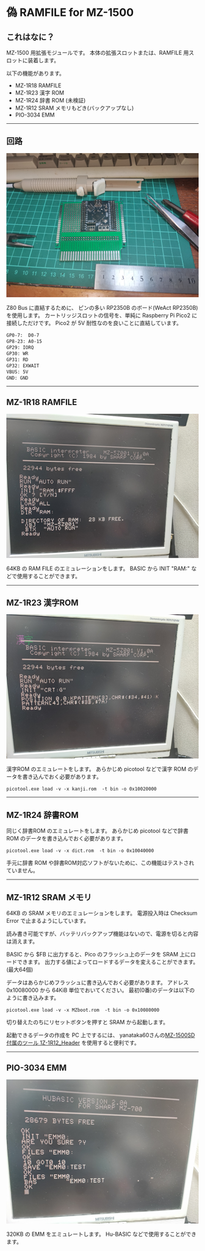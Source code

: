 # 偽 RAMFILE for MZ-1500

## これはなに？

MZ-1500 用拡張モジュールです。
本体の拡張スロットまたは、RAMFILE 用スロットに装着します。

以下の機能があります。

- MZ-1R18 RAMFILE
- MZ-1R23 漢字 ROM
- MZ-1R24 辞書 ROM (未検証)
- MZ-1R12 SRAM メモリもどき(バックアップなし)
- PIO-3034 EMM

---
## 回路

![board](/pictures/board.jpg)

Z80 Bus に直結するために、
ピンの多い RP2350B のボード(WeAct RP2350B)を使用します。
カートリッジスロットの信号を、単純に Raspberry Pi Pico2 に接続しただけです。
Pico2 が 5V 耐性なのを良いことに直結しています。

```
GP0-7:  D0-7
GP8-23: A0-15
GP29: IORQ
GP30: WR
GP31: RD
GP32: EXWAIT
VBUS: 5V
GND: GND
```

---
## MZ-1R18 RAMFILE

![RAMFILE test](/pictures/screenshot01.jpg)

64KB の RAM FILE のエミュレーションをします。
BASIC から INIT "RAM:" などで使用することができます。

---
## MZ-1R23 漢字ROM

![KANJI test](/pictures/screenshot02.jpg)

漢字ROM のエミュレートをします。
あらかじめ picotool などで漢字 ROM のデータを書き込んでおく必要があります。

```
picotool.exe load -v -x kanji.rom  -t bin -o 0x10020000
```

---
## MZ-1R24 辞書ROM

同じく辞書ROM のエミュレートをします。
あらかじめ picotool などで辞書 ROM のデータを書き込んでおく必要があります。

```
picotool.exe load -v -x dict.rom  -t bin -o 0x10040000
```

手元に辞書 ROM や辞書ROM対応ソフトがないために、この機能はテストされていません。

---
## MZ-1R12 SRAM メモリ

64KB の SRAM メモリのエミュレーションをします。
電源投入時は Checksum Error で止まるようにしています。

読み書き可能ですが、バッテリバックアップ機能はないので、電源を切ると内容は消えます。

BASIC から $FB に出力すると、Pico のフラッシュ上のデータを SRAM 上にロードできます。
出力する値によってロードするデータを変えることができます。(最大64個)

データはあらかじめフラッシュに書き込んでおく必要があります。
アドレス 0x10080000 から 64KiB 単位でおいてください。
最初(0番)のデータは以下のように書き込みます。

```
picotool.exe load -v -x MZboot.rom  -t bin -o 0x10080000
```

切り替えたのちにリセットボタンを押すと SRAM から起動します。

起動できるデータの作成を PC 上でするには、
yanataka60さんの[MZ-1500SD 付属のツール 1Z-1R12_Header](https://github.com/yanataka60/MZ-1500_SD)
を使用すると便利です。

---
## PIO-3034 EMM

![EMM test](/pictures/screenshot03.jpg)

320KB の EMM をエミュレートします。
Hu-BASIC などで使用することができます。

